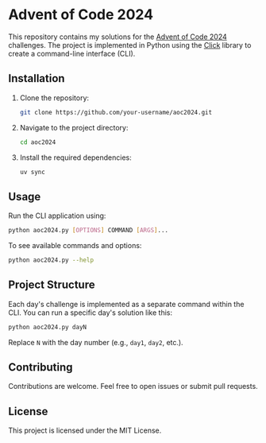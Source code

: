 # Advent of Code 2024

This repository contains my solutions for the [Advent of Code 2024](https://adventofcode.com/2024) challenges. The project is implemented in Python using the [Click](https://click.palletsprojects.com/) library to create a command-line interface (CLI).

## Installation

1. Clone the repository:
    ```bash
    git clone https://github.com/your-username/aoc2024.git
    ```
2. Navigate to the project directory:
    ```bash
    cd aoc2024
    ```
3. Install the required dependencies:
    ```bash
    uv sync
    ```

## Usage

Run the CLI application using:
```bash
python aoc2024.py [OPTIONS] COMMAND [ARGS]...
```

To see available commands and options:
```bash
python aoc2024.py --help
```

## Project Structure

Each day's challenge is implemented as a separate command within the CLI. You can run a specific day's solution like this:
```bash
python aoc2024.py dayN
```
Replace `N` with the day number (e.g., `day1`, `day2`, etc.).

## Contributing

Contributions are welcome. Feel free to open issues or submit pull requests.

## License

This project is licensed under the MIT License.